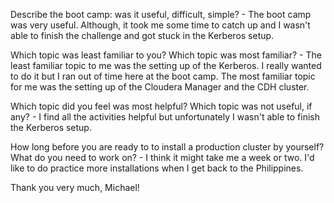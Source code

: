 Describe the boot camp: was it useful, difficult, simple?
	- The boot camp was very useful. Although, it took me some time to catch up and I wasn't able to finish the challenge and got stuck in the Kerberos setup. 

Which topic was least familiar to you? Which topic was most familiar?
	- The least familiar topic to me was the setting up of the Kerberos. I really wanted to do it but I ran out of time here at the boot camp. The most familiar topic for me was the setting up of the Cloudera Manager and the CDH cluster.

Which topic did you feel was most helpful? Which topic was not useful, if any?
	- I find all the activities helpful but unfortunately I wasn't able to finish the Kerberos setup.
	
How long before you are ready to to install a production cluster by yourself? What do you need to work on?
	- I think it might take me a week or two. I'd like to do practice more installations when I get back to the Philippines.
	
Thank you very much, Michael!